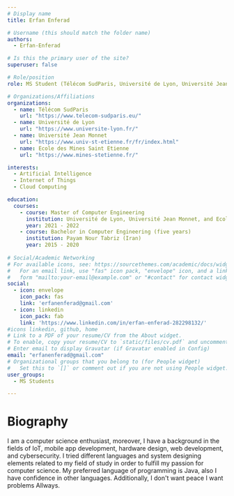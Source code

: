```yaml
---
# Display name
title: Erfan Enferad

# Username (this should match the folder name)
authors:
  - Erfan-Enferad

# Is this the primary user of the site?
superuser: false

# Role/position
role: MS Student (Télécom SudParis, Université de Lyon, Université Jean Monnet, and Ecole des Mines Saint Etienne)

# Organizations/Affiliations
organizations:
  - name: Télécom SudParis
    url: "https://www.telecom-sudparis.eu/"
  - name: Université de Lyon
    url: "https://www.universite-lyon.fr/"
  - name: Université Jean Monnet
    url: "https://www.univ-st-etienne.fr/fr/index.html"
  - name: Ecole des Mines Saint Etienne
    url: "https://www.mines-stetienne.fr/"

interests:
  - Artificial Intelligence
  - Internet of Things
  - Cloud Computing

education:
  courses:
    - course: Master of Computer Engineering
      institution: Université de Lyon, Université Jean Monnet, and Ecole des Mines Saint Etienne
      year: 2021 - 2022
    - course: Bachelor in Computer Engineering (five years)
      institution: Payam Nour Tabriz (Iran)
      year: 2015 - 2020
    
# Social/Academic Networking
# For available icons, see: https://sourcethemes.com/academic/docs/widgets/#icons
#   For an email link, use "fas" icon pack, "envelope" icon, and a link in the
#   form "mailto:your-email@example.com" or "#contact" for contact widget.
social:
  - icon: envelope
    icon_pack: fas
    link: 'erfanenferad@gmail.com'
  - icon: linkedin
    icon_pack: fab
    link: 'https://www.linkedin.com/in/erfan-enferad-282298132/'
#icons linkedin, github, home
# Link to a PDF of your resume/CV from the About widget.
# To enable, copy your resume/CV to `static/files/cv.pdf` and uncomment the lines below.
# Enter email to display Gravatar (if Gravatar enabled in Config)
email: "erfanenferad@gmail.com"
# Organizational groups that you belong to (for People widget)
#   Set this to `[]` or comment out if you are not using People widget.
user_groups:
  - MS Students

---
```

# Biography

I am a computer science enthusiast, moreover, I have a background in the fields of IoT, mobile app development, hardware design, web development, and cybersecurity.
I tried different languages and system designing elements related to my field of study in order to fulfill my passion for computer science.
My preferred language of programming is Java, also I have confidence in other languages.
Additionally, I don't want peace I want problems Allways.